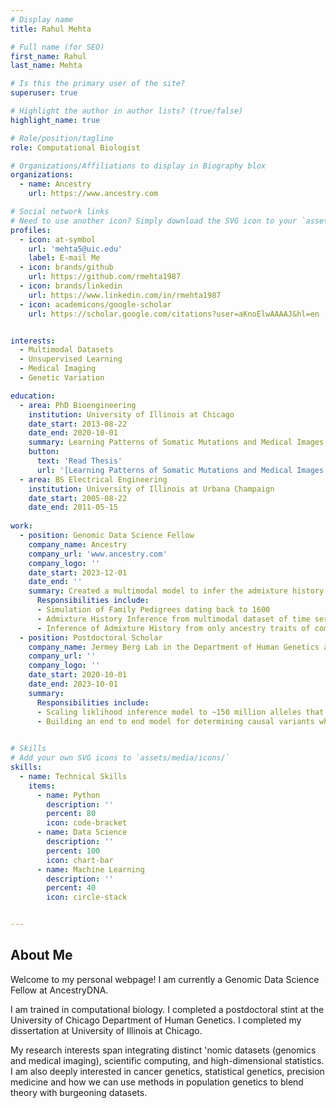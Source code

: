 ```yaml
---
# Display name
title: Rahul Mehta

# Full name (for SEO)
first_name: Rahul
last_name: Mehta

# Is this the primary user of the site?
superuser: true

# Highlight the author in author lists? (true/false)
highlight_name: true

# Role/position/tagline
role: Computational Biologist

# Organizations/Affiliations to display in Biography blox
organizations:
  - name: Ancestry
    url: https://www.ancestry.com

# Social network links
# Need to use another icon? Simply download the SVG icon to your `assets/media/icons/` folder.
profiles:
  - icon: at-symbol
    url: 'mehta5@uic.edu'
    label: E-mail Me
  - icon: brands/github
    url: https://github.com/rmehta1987
  - icon: brands/linkedin
    url: https://www.linkedin.com/in/rmehta1987
  - icon: academicons/google-scholar
    url: https://scholar.google.com/citations?user=aKnoElwAAAAJ&hl=en


interests:
  - Multimodal Datasets
  - Unsupervised Learning
  - Medical Imaging
  - Genetic Variation

education:
  - area: PhD Bioengineering
    institution: University of Illinois at Chicago
    date_start: 2013-08-22
    date_end: 2020-10-01
    summary: Learning Patterns of Somatic Mutations and Medical Images in Human Cancer With Machine Learning
    button:
      text: 'Read Thesis'
      url: '[Learning Patterns of Somatic Mutations and Medical Images in Human Cancer With Machine Learning](https://www.proquest.com/openview/12c6479b7ccbf3f787452d16eba5f3f1/1?pq-origsite=gscholar&cbl=18750&diss=y)'
  - area: BS Electrical Engineering
    institution: University of Illinois at Urbana Champaign
    date_start: 2005-08-22
    date_end: 2011-05-15
   
work:
  - position: Genomic Data Science Fellow
    company_name: Ancestry
    company_url: 'www.ancestry.com'
    company_logo: ''
    date_start: 2023-12-01
    date_end: ''
    summary: Created a multimodal model to infer the admixture history of recent comunities from their local ancestry tracts.
      Responsibilities include:
      - Simulation of Family Pedigrees dating back to 1600
      - Admixture History Inference from multimodal dataset of time series (admixture history) and count data (continuous local ancestry tracts)
      - Inference of Admixture History from only ancestry traits of communities that share a common genetic ancestor
  - position: Postdoctoral Scholar
    company_name: Jermey Berg Lab in the Department of Human Genetics at University of Chicago
    company_url: ''
    company_logo: ''
    date_start: 2020-10-01
    date_end: 2023-10-01
    summary: 
      Responsibilities include:
      - Scaling liklihood inference model to ~150 million alleles that included very rare alleles with a minior allele frequency > .0001
      - Building an end to end model for determining causal variants while also quantifying selection in traits from the UK Biobank
      

# Skills
# Add your own SVG icons to `assets/media/icons/`
skills:
  - name: Technical Skills
    items:
      - name: Python
        description: ''
        percent: 80
        icon: code-bracket
      - name: Data Science
        description: ''
        percent: 100
        icon: chart-bar
      - name: Machine Learning
        description: ''
        percent: 40
        icon: circle-stack


---
```


## About Me

Welcome to my personal webpage! I am currently a Genomic Data Science Fellow at AncestryDNA.

I am trained in computational biology. I completed a postdoctoral stint at the University of Chicago Department of Human Genetics. I completed my dissertation at University of Illinois at Chicago.

My research interests span integrating distinct 'nomic datasets (genomics and medical imaging), scientific computing, and high-dimensional statistics. I am also deeply interested in cancer genetics, statistical genetics, precision medicine and how we can use methods in population genetics to blend theory with burgeoning datasets.  

